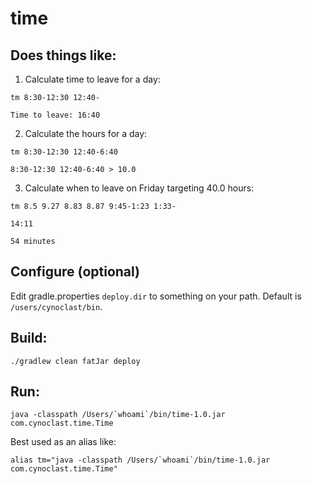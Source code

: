 # time

## Does things like:

1. Calculate time to leave for a day:

`tm 8:30-12:30 12:40-`

`Time to leave: 16:40`

2. Calculate the hours for a day:

`tm 8:30-12:30 12:40-6:40`

`8:30-12:30 12:40-6:40 > 10.0`

3. Calculate when to leave on Friday targeting 40.0 hours:

`tm 8.5 9.27 8.83 8.87 9:45-1:23 1:33-`

`14:11`

`54 minutes`

## Configure (optional)

Edit gradle.properties `deploy.dir` to something on your path. Default is `/users/cynoclast/bin`.

## Build:

`./gradlew clean fatJar deploy`

## Run:

``java -classpath /Users/`whoami`/bin/time-1.0.jar com.cynoclast.time.Time``

Best used as an alias like:

``alias tm="java -classpath /Users/`whoami`/bin/time-1.0.jar com.cynoclast.time.Time"``


